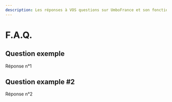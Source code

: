 ```yaml
---
description: Les réponses à VOS questions sur UmboFrance et son fonctionnement.
---
```


# F.A.Q.

## Question exemple

Réponse n°1

## Question example \#2

Réponse n°2



